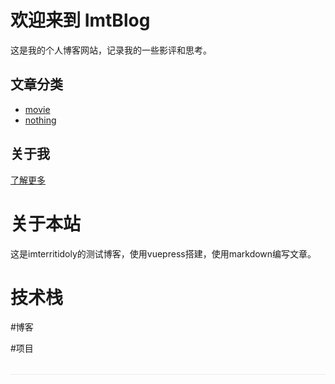 # 欢迎来到 ImtBlog

这是我的个人博客网站，记录我的一些影评和思考。

## 文章分类

- [movie](articles/movie/)
- [nothing](articles/category2/)

## 关于我

[了解更多](about/)

# 关于本站
这是imterritidoly的测试博客，使用vuepress搭建，使用markdown编写文章。

# 技术栈



#博客



#项目

<div id="comment-container" style="margin-top: 2rem; padding-top: 1rem; border-top: 1px solid #eaecef;">
  <div id="giscus-container" class="comment-container"></div>
</div>

<!-- 移除以下代码 -->
<!-- <script>
// 检查是否在浏览器环境中运行（避免服务器端渲染时出错）
if (typeof window !== 'undefined' && typeof document !== 'undefined') {
  // 等待DOM加载完成
  document.addEventListener('DOMContentLoaded', function() {
    // 获取容器
    const container = document.getElementById('giscus-container');
    
    // 添加登录提示文字
    container.innerHTML = '<div style="text-align: center; margin-bottom: 20px; color: #666;">请先登录GitHub账号，才能查看和发表评论</div>';
    
    // 创建giscus脚本
    const script = document.createElement('script');
    script.src = 'https://giscus.app/client.js';
    script.setAttribute('data-repo', 'imterritidoly/ImtBlog');
    script.setAttribute('data-repo-id', 'R_kgDOKN7pFw');
    script.setAttribute('data-category', 'General');
    script.setAttribute('data-category-id', 'DIC_kwDOKN7pF84COoH2');
    script.setAttribute('data-mapping', 'pathname');
    script.setAttribute('data-strict', '0');
    script.setAttribute('data-reactions-enabled', '1');
    script.setAttribute('data-emit-metadata', '0');
    script.setAttribute('data-input-position', 'bottom');
    script.setAttribute('data-theme', 'light');
    script.setAttribute('data-lang', 'zh-CN');
    script.crossOrigin = 'anonymous';
    script.async = true;
    
    // 添加错误处理
    script.onerror = function() {
      const container = document.getElementById('giscus-container');
      container.innerHTML = '<div style="padding: 20px; text-align: center; color: #666;">评论区加载失败，请确保您已登录GitHub账号并检查网络连接后刷新页面重试</div>';
    };
    
    // 添加到容器
    container.appendChild(script);
  });
}
</script> -->



